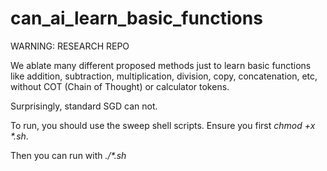 # can_ai_learn_basic_functions
WARNING: RESEARCH REPO

We ablate many different proposed methods just to learn basic functions like addition, subtraction, multiplication, division, copy, concatenation, etc, without COT (Chain of Thought) or calculator tokens. 

Surprisingly, standard SGD can not. 

To run, you should use the sweep shell scripts. Ensure you first _chmod +x *.sh_. 

Then you can run with _./*.sh_
